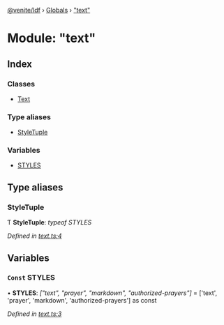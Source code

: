[@venite/ldf](../README.md) › [Globals](../globals.md) › ["text"](_text_.md)

# Module: "text"

## Index

### Classes

* [Text](../classes/_text_.text.md)

### Type aliases

* [StyleTuple](_text_.md#styletuple)

### Variables

* [STYLES](_text_.md#const-styles)

## Type aliases

###  StyleTuple

Ƭ **StyleTuple**: *typeof STYLES*

*Defined in [text.ts:4](https://github.com/gbj/venite/blob/4a12bb3/ldf/src/text.ts#L4)*

## Variables

### `Const` STYLES

• **STYLES**: *["text", "prayer", "markdown", "authorized-prayers"]* = ['text', 'prayer', 'markdown', 'authorized-prayers'] as const

*Defined in [text.ts:3](https://github.com/gbj/venite/blob/4a12bb3/ldf/src/text.ts#L3)*
